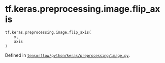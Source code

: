 <div itemscope itemtype="http://developers.google.com/ReferenceObject">
<meta itemprop="name" content="tf.keras.preprocessing.image.flip_axis" />
</div>

# tf.keras.preprocessing.image.flip_axis

``` python
tf.keras.preprocessing.image.flip_axis(
    x,
    axis
)
```



Defined in [`tensorflow/python/keras/preprocessing/image.py`](https://www.tensorflow.org/code/tensorflow/python/keras/preprocessing/image.py).

